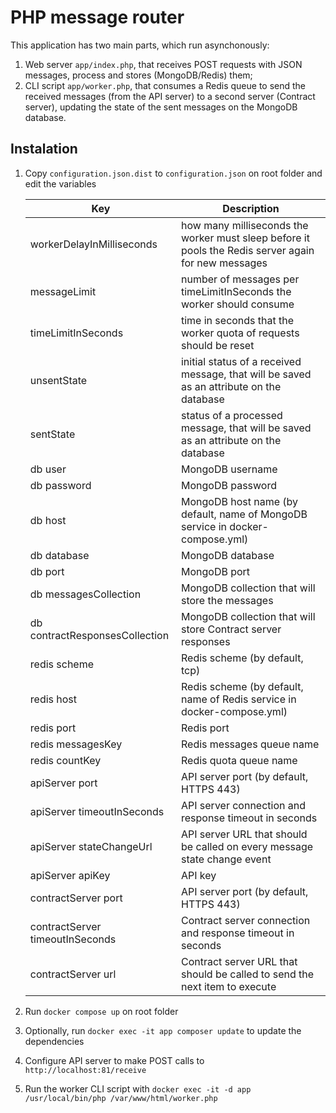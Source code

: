 # PHP message router

This application has two main parts, which run asynchonously:

1. Web server `app/index.php`, that receives POST requests with JSON messages, process and stores (MongoDB/Redis) them;
2. CLI script `app/worker.php`, that consumes a Redis queue to send the received messages (from the API server) to a second server (Contract server), updating the state of the sent messages on the MongoDB database.

## Instalation

1. Copy `configuration.json.dist` to `configuration.json` on root folder and edit the variables

    | Key | Description |
    | ----------- | ----------- |
    | workerDelayInMilliseconds | how many milliseconds the worker must sleep before it pools the Redis server again for new messages |
    | messageLimit | number of messages per timeLimitInSeconds the worker should consume |
    | timeLimitInSeconds | time in seconds that the worker quota of requests should be reset |
    | unsentState | initial status of a received message, that will be saved as an attribute on the database |
    | sentState | status of a processed message, that will be saved as an attribute on the database |
    | db user | MongoDB username |
    | db password | MongoDB password |
    | db host | MongoDB host name (by default, name of MongoDB service in docker-compose.yml) |
    | db database | MongoDB database |
    | db port | MongoDB port |
    | db messagesCollection | MongoDB collection that will store the messages |
    | db contractResponsesCollection | MongoDB collection that will store Contract server responses |
    | redis scheme | Redis scheme (by default, tcp) |
    | redis host | Redis scheme (by default, name of Redis service in docker-compose.yml) |
    | redis port | Redis port |
    | redis messagesKey | Redis messages queue name |
    | redis countKey | Redis quota queue name |
    | apiServer port | API server port (by default, HTTPS 443) |
    | apiServer timeoutInSeconds | API server connection and response timeout in seconds |
    | apiServer stateChangeUrl | API server URL that should be called on every message state change event |
    | apiServer apiKey | API key |
    | contractServer port | API server port (by default, HTTPS 443) |
    | contractServer timeoutInSeconds | Contract server connection and response timeout in seconds |
    | contractServer url | Contract server URL that should be called to send the next item to execute |

2. Run `docker compose up` on root folder
3. Optionally, run `docker exec -it app composer update` to update the dependencies
4. Configure API server to make POST calls to `http://localhost:81/receive`
5. Run the worker CLI script with `docker exec -it -d app /usr/local/bin/php /var/www/html/worker.php`